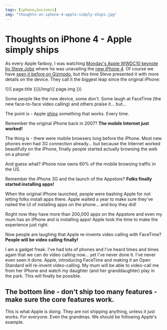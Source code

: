 ```yaml
---
tags: [iphone,business]
img: "thoughts-on-iphone-4-apple-simply-ships.jpg"
---
```


# Thoughts on iPhone 4 - Apple simply ships


As every Apple fanboy, I was watching [Monday's Apple WWDC10 keynote by Steve Jobs](http://events.apple.com.edgesuite.net/1006ad9g4hjk/event/index.html) where he was unavailing the [new iPhone 4](http://www.apple.com/iphone). Of course we have [seen it before on Gizmodo](http://gizmodo.com/5520164/this-is-apples-next-iphone), but this time Steve presented it with more details on the device. They call it the biggest leap since the original iPhone:

<!--More-->

![{{ page.title }}](/img/{{ page.img }})

Some people like the new device, some don't. Some laugh at FaceTime (the new face-to-face video calling) and others praise it... but...

The point is - Apple [ships](/friday-readership-seth-godin-says-we-should-s) something that works. Every time.

Remember the original iPhone back in 2007? **The mobile Internet just worked!**

The thing is - there were mobile browsers long before the iPhone. Most new phones even had 3G connection already... but because the Internet worked beautifully on the iPhone, finally people started actually browsing the web on a phone!

And guess what? iPhone now owns 60% of the mobile browsing traffic in the US.

Remember the iPhone 3G and the launch of the Appstore? **Folks finally started installing apps!**

When the original iPhone launched, people were bashing Apple for not letting folks install apps there. Apple waited a year to make sure they've nailed the UI of installing apps on the phone... and boy they did!

Roght now they have more than 200,000 apps on the Appstore and even my mum has an iPhone and is installing apps! Apple took the time to make the experience just right.

Now people are laughing that Apple re-invents video calling with FaceTime? **People will be video calling finally!**

I am a gadget freak. I've had lots of phones and I've heard times and times again that we can do video calling now... yet I've never done it. I've never even seen it done. Apple, introducing FaceTime and making it an Open Standard will re-invent video-calling. My mum will be able to video-call me from her iPhone and watch my daughter (and her granddaughter) play in the park. This will finally be possible.

## The bottom line - don't ship too many features - make sure the core features work.

This is what Apple is doing. They are not shipping anything, unless it just works. For everyone. Even the grandmas. We should be following Apple's example.

[n]: https://michael.gratis/nozbe